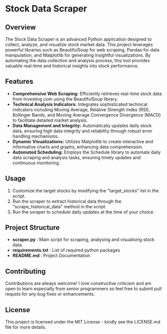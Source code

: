 # Stock Data Scraper

## Overview

The Stock Data Scraper is an advanced Python application designed to collect, analyze, and visualize stock market data. This project leverages powerful libraries such as BeautifulSoup for web scraping, Pandas for data manipulation, and Matplotlib for generating insightful visualizations. By automating the data collection and analysis process, this tool provides valuable real-time and historical insights into stock performance.

## Features

- **Comprehensive Web Scraping:** Efficiently retrieves real-time stock data from Investing.com using the BeautifulSoup library.
- **Technical Analysis Indicators:** Integrates sophisticated technical indicators including Moving Average, Relative Strength Index (RSI), Bollinger Bands, and Moving Average Convergence Divergence (MACD) to facilitate detailed market analysis.
- **Data Management and Integrity:** Automatically updates daily stock data, ensuring high data integrity and reliability through robust error handling mechanisms.
- **Dynamic Visualizations:** Utilizes Matplotlib to create interactive and informative charts and graphs, enhancing data comprehension.
- **Automated Scheduling:** Employs the Schedule library to automate daily data scraping and analysis tasks, ensuring timely updates and continuous monitoring.

## Usage

1. Customize the target stocks by modifying the "target_stocks" list in the script.
2. Run the scraper to extract historical data through the "scrape_historical_data" method in the script.
3. Run the svraper to schedule daily updates at the time of your choice.

## Project Structure

- **scraper.py** : Main script for scraping, analysing and visualising stock data.
- **requirements.txt** : List of required python packages
- **README.md** : Project Documentation

## Contributing

Contributions are always welcome! I love constructive criticism and am open to learn especially from senior programmers so feel free to submit pull requsts for any bug fixes or enhancements.

## License

This project is licensed under the MIT License - kindly see the LICENSE.md file for more details.
